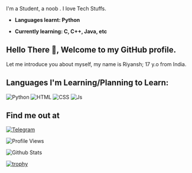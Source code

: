 
I'm a Student, a noob . I love Tech Stuffs.

- **Languages learnt: Python**
 
- **Currently learning: C, C++, Java, etc**
## Hello There :wave:, Welcome to my GitHub profile.

Let me introduce you about myself, my name is Riyansh; 17 y.o from India.



## Languages I'm Learning/Planning to Learn:

![Python](https://img.shields.io/badge/Python-3776AB?style=for-the-badge&logo=python&logoColor=white)
![HTML](https://img.shields.io/badge/HTML5-E34F26?style=for-the-badge&logo=html5&logoColor=white)
![CSS](https://img.shields.io/badge/CSS-239120?&style=for-the-badge&logo=css3&logoColor=white)
![Js](https://img.shields.io/badge/JavaScript-323330?style=for-the-badge&logo=javascript&logoColor=F7DF1E)
## Find me out at
[![Telegram](https://img.shields.io/badge/telegram-1b77FF.svg?style=for-the-badge&logo=telegram)](https://t.me/cute_boy701)

![Profile Views](https://hits.seeyoufarm.com/api/count/incr/badge.svg?url=https://github.com/mrvk1703/&title=Profile%20Views)

![Github Stats](https://github-readme-stats.vercel.app/api?username=mrvk1703&show_icons=true&title_color=fff&icon_color=79ff97&text_color=9f9f9f&bg_color=151515)

[![trophy](https://github-profile-trophy.vercel.app/?username=mrvk1703&theme=monokai)](https://github.com/mrvk1703/mrvk1703)
